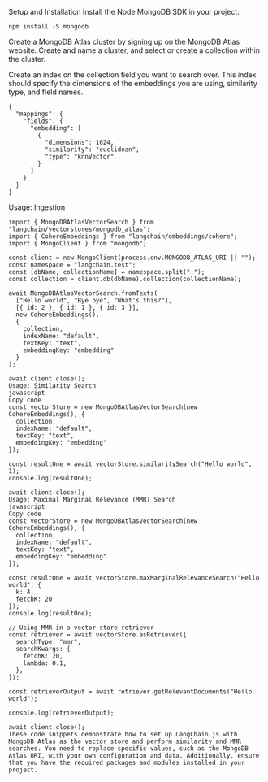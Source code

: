 Setup and Installation
Install the Node MongoDB SDK in your project:

```
npm install -S mongodb

```
Create a MongoDB Atlas cluster by signing up on the MongoDB Atlas website. Create and name a cluster, and select or create a collection within the cluster.

Create an index on the collection field you want to search over. This index should specify the dimensions of the embeddings you are using, similarity type, and field names.

```
{
  "mappings": {
    "fields": {
      "embedding": [
        {
          "dimensions": 1024,
          "similarity": "euclidean",
          "type": "knnVector"
        }
      ]
    }
  }
}
```
Usage: Ingestion

```
import { MongoDBAtlasVectorSearch } from "langchain/vectorstores/mongodb_atlas";
import { CohereEmbeddings } from "langchain/embeddings/cohere";
import { MongoClient } from "mongodb";

const client = new MongoClient(process.env.MONGODB_ATLAS_URI || "");
const namespace = "langchain.test";
const [dbName, collectionName] = namespace.split(".");
const collection = client.db(dbName).collection(collectionName);

await MongoDBAtlasVectorSearch.fromTexts(
  ["Hello world", "Bye bye", "What's this?"],
  [{ id: 2 }, { id: 1 }, { id: 3 }],
  new CohereEmbeddings(),
  {
    collection,
    indexName: "default",
    textKey: "text",
    embeddingKey: "embedding"
  }
);

await client.close();
Usage: Similarity Search
javascript
Copy code
const vectorStore = new MongoDBAtlasVectorSearch(new CohereEmbeddings(), {
  collection,
  indexName: "default",
  textKey: "text",
  embeddingKey: "embedding"
});

const resultOne = await vectorStore.similaritySearch("Hello world", 1);
console.log(resultOne);

await client.close();
Usage: Maximal Marginal Relevance (MMR) Search
javascript
Copy code
const vectorStore = new MongoDBAtlasVectorSearch(new CohereEmbeddings(), {
  collection,
  indexName: "default",
  textKey: "text",
  embeddingKey: "embedding"
});

const resultOne = await vectorStore.maxMarginalRelevanceSearch("Hello world", {
  k: 4,
  fetchK: 20
});
console.log(resultOne);

// Using MMR in a vector store retriever
const retriever = await vectorStore.asRetriever({
  searchType: "mmr",
  searchKwargs: {
    fetchK: 20,
    lambda: 0.1,
  },
});

const retrieverOutput = await retriever.getRelevantDocuments("Hello world");

console.log(retrieverOutput);

await client.close();
These code snippets demonstrate how to set up LangChain.js with MongoDB Atlas as the vector store and perform similarity and MMR searches. You need to replace specific values, such as the MongoDB Atlas URI, with your own configuration and data. Additionally, ensure that you have the required packages and modules installed in your project.
